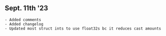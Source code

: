 ## Sept. 11th '23
    - Added comments
    - Added changelog
    - Updated most struct ints to use float32s bc it reduces cast amounts